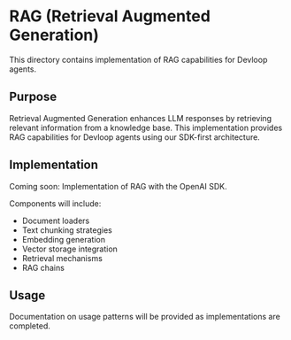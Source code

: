 # RAG (Retrieval Augmented Generation)

This directory contains implementation of RAG capabilities for Devloop agents.

## Purpose

Retrieval Augmented Generation enhances LLM responses by retrieving relevant information from a knowledge base. This implementation provides RAG capabilities for Devloop agents using our SDK-first architecture.

## Implementation

Coming soon: Implementation of RAG with the OpenAI SDK.

Components will include:
- Document loaders
- Text chunking strategies
- Embedding generation
- Vector storage integration
- Retrieval mechanisms
- RAG chains

## Usage

Documentation on usage patterns will be provided as implementations are completed.